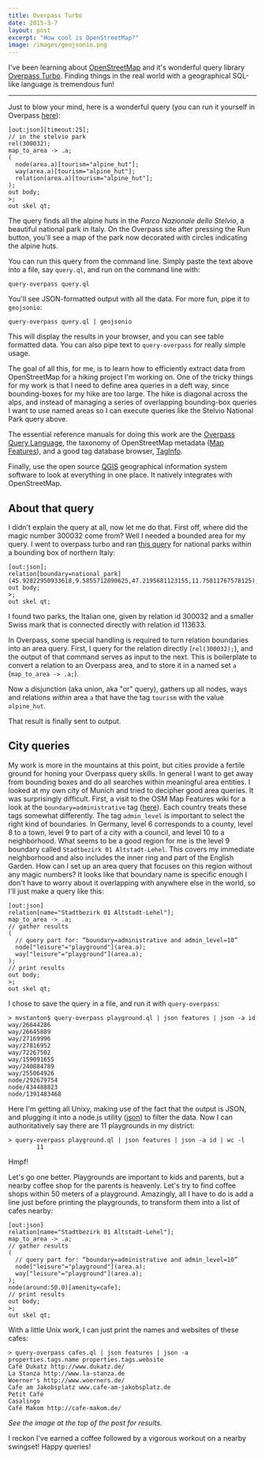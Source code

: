 ```yaml
---
title: Overpass Turbo
date: 2015-3-7
layout: post
excerpt: "How cool is OpenStreetMap?"
image: /images/geojsonio.png
---
```


I've been learning about [OpenStreetMap](https://www.openstreetmap.org)
and it's wonderful query library [Overpass
Turbo](http://overpass-turbo.eu/). Finding things in the real world with a geographical SQL-like language is
tremendous fun!

---

Just to blow your mind, here is a wonderful query (you can run it yourself in
Overpass [here](http://overpass-turbo.eu/s/83J)):

```
[out:json][timeout:25];
// in the stelvio park
rel(300032);
map_to_area -> .a;
(
  node(area.a)[tourism="alpine_hut"];
  way(area.a)[tourism="alpine_hut"];
  relation(area.a)[tourism="alpine_hut"];
);
out body;
>;
out skel qt;
```

The query finds all the alpine huts in the _Parco Nazionale dello Stelvio_, a
beautiful national park in Italy. On the Overpass site after pressing the Run
button, you'll see a map of the park now decorated with circles indicating the
alpine huts.

You can run this query from the command line. Simply paste the text above into a
file, say `query.ql`, and run on the command line with:

    query-overpass query.ql

You'll see JSON-formatted output with all the data. For more fun, pipe it to
`geojsonio`:

    query-overpass query.ql | geojsonio

This will display the results in your browser, and you can see table formatted
data. You can also pipe text to `query-overpass` for really simple usage.

The goal of all this, for me, is to learn how to efficiently extract data from
OpenStreetMap for a hiking project I'm working on. One of the tricky things for
my work is that I need to define area queries in a deft way, since
bounding-boxes for my hike are too large. The hike is diagonal across the alps,
and instead of managing a series of overlapping bounding-box queries I want to
use named areas so I can execute queries like the Stelvio National Park query
above.

The essential reference manuals for doing this work are the
[Overpass Query Language](http://wiki.openstreetmap.org/wiki/Overpass_API/Overpass_QL#Overview),
the taxonomy of OpenStreetMap metadata
([Map Features](http://wiki.openstreetmap.org/wiki/Map_Features)), and a good
tag database browser, [TagInfo](http://taginfo.openstreetmap.org/).

Finally, use the open source [QGIS](http://www2.qgis.org/en/site/) geographical
information system software to look at everything in one place. It natively
integrates with OpenStreetMap.

About that query
----------------

I didn't explain the query at all, now let me do that. First off, where did the
magic number 300032 come from? Well I needed a bounded area for my query. I went
to overpass turbo and ran [this query](http://overpass-turbo.eu/s/83L) for
national parks within a bounding box of northern Italy:

```
[out:json];
relation[boundary=national_park](45.92822950933618,9.5855712890625,47.2195681123155,11.75811767578125);
out body;
>;
out skel qt;
```

I found two parks, the Italian one, given by relation id 300032 and a smaller
Swiss mark that is connected directly with relation id 113633.

In Overpass, some special handling is required to turn relation boundaries into
an area query. First, I query for the relation directly (`rel(300032);`), and
the output of that command serves as input to the next. This is boilerplate to
convert a relation to an Overpass area, and to store it in a named set `a`
(`map_to_area -> .a;`).

Now a disjunction (aka union, aka "or" query), gathers up all nodes, ways and
relations _within_ area `a` that have the tag `tourism` with the value
`alpine_hut`.

That result is finally sent to output.


City queries
------------

My work is more in the mountains at this point, but cities provide a fertile
ground for honing your Overpass query skills. In general I want to get away from
bounding boxes and do all searches within meaningful area entities. I looked at
my own city of Munich and tried to decipher good area queries. It was
surprisingly difficult. First, a visit to the OSM Map Features wiki for a look
at the `boundary=administrative` tag
([here](http://wiki.openstreetmap.org/wiki/Tag:boundary%3Dadministrative)). Each
country treats these tags somewhat differently. The tag `admin_level` is
important to select the right kind of boundaries. In Germany, level 6
corresponds to a county, level 8 to a town, level 9 to part of a city with a
council, and level 10 to a neighborhood. What seems to be a good region for me
is the level 9 boundary called `Stadtbezirk 01 Altstadt-Lehel`. This covers my
immediate neighborhood and also includes the inner ring and part of the English
Garden. How can I set up an area query that focuses on this region without any
magic numbers? It looks like that boundary name is specific enough I don't have
to worry about it overlapping with anywhere else in the world, so I'll just make
a query like this:

```
[out:json]
relation[name="Stadtbezirk 01 Altstadt-Lehel"];
map_to_area -> .a;
// gather results
(
  // query part for: “boundary=administrative and admin_level=10”
  node["leisure"="playground"](area.a);
  way["leisure"="playground"](area.a);
);
// print results
out body;
>;
out skel qt;
```

I chose to save the query in a file, and run it with `query-overpass`:

    > mvstanton$ query-overpass playground.ql | json features | json -a id
    way/26644286
    way/26645889
    way/27169996
    way/27816952
    way/72267502
    way/159091655
    way/240884789
    way/255064926
    node/292679754
    node/434488823
    node/1391483468

Here I'm getting all Unixy, making use of the fact that the output is JSON, and
plugging it into a node.js utility ([json](http://trentm.com/json/)) to filter
the data. Now I can authoritatively say there are 11 playgrounds in my district:

    > query-overpass playground.ql | json features | json -a id | wc -l
            11

Hmpf!

Let's go one better. Playgrounds are important to kids and parents, but a nearby
coffee shop for the parents is heavenly. Let's try to find coffee shops within
50 meters of a playground. Amazingly, all I have to do is add a line just before
printing the playgrounds, to transform them into a list of cafes nearby:

```
[out:json]
relation[name="Stadtbezirk 01 Altstadt-Lehel"];
map_to_area -> .a;
// gather results
(
  // query part for: “boundary=administrative and admin_level=10”
  node["leisure"="playground"](area.a);
  way["leisure"="playground"](area.a);
);
node(around:50.0)[amenity=cafe];
// print results
out body;
>;
out skel qt;
```

With a little Unix work, I can just print the names and websites of these cafes:

    > query-overpass cafes.ql | json features | json -a properties.tags.name properties.tags.website
    Café Dukatz http://www.dukatz.de/
    La Stanza http://www.la-stanza.de
    Woerner's http://www.woerners.de/
    Cafe am Jakobsplatz www.cafe-am-jakobsplatz.de
    Petit Café 
    Casalingo 
    Café Makom http://cafe-makom.de/

_See the image at the top of the post for results._

I reckon I've earned a coffee followed by a vigorous workout on a nearby
swingset! Happy queries!
